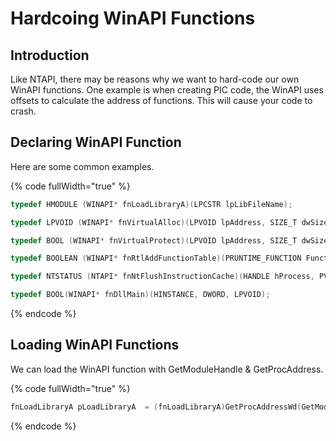 # Hardcoing WinAPI Functions

## Introduction

Like NTAPI, there may be reasons why we want to hard-code our own WinAPI functions. One example is when creating PIC code, the WinAPI uses offsets to calculate the address of functions. This will cause your code to crash.&#x20;



## Declaring WinAPI Function

Here are some common examples.

{% code fullWidth="true" %}
```c
typedef HMODULE (WINAPI* fnLoadLibraryA)(LPCSTR lpLibFileName);

typedef LPVOID (WINAPI* fnVirtualAlloc)(LPVOID lpAddress, SIZE_T dwSize, DWORD flAllocationType, DWORD flProtect);

typedef BOOL (WINAPI* fnVirtualProtect)(LPVOID lpAddress, SIZE_T dwSize, DWORD flNewProtect, PDWORD lpflOldProtect);

typedef BOOLEAN (WINAPI* fnRtlAddFunctionTable)(PRUNTIME_FUNCTION FunctionTable, DWORD EntryCount, DWORD64 BaseAddress);

typedef NTSTATUS (NTAPI* fnNtFlushInstructionCache)(HANDLE hProcess, PVOID BaseAddress, ULONG NumberOfBytesToFlush);

typedef BOOL(WINAPI* fnDllMain)(HINSTANCE, DWORD, LPVOID);
```
{% endcode %}



## Loading WinAPI Functions

We can load the WinAPI function with GetModuleHandle & GetProcAddress.

{% code fullWidth="true" %}
```c
fnLoadLibraryA pLoadLibraryA  = (fnLoadLibraryA)GetProcAddressWd(GetModuleHandleWd(L"KERNEL32.dll"), "LoadLibraryA");
```
{% endcode %}
